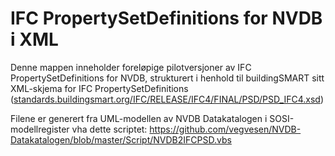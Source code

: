 # IFC PropertySetDefinitions for NVDB i XML

Denne mappen inneholder foreløpige pilotversjoner av IFC PropertySetDefinitions for NVDB, strukturert i henhold til buildingSMART sitt XML-skjema for IFC PropertySetDefinitions ([standards.buildingsmart.org/IFC/RELEASE/IFC4/FINAL/PSD/PSD_IFC4.xsd](http://standards.buildingsmart.org/IFC/RELEASE/IFC4/FINAL/PSD/PSD_IFC4.xsd))

Filene er generert fra UML-modellen av NVDB Datakatalogen i SOSI-modellregister vha dette scriptet: https://github.com/vegvesen/NVDB-Datakatalogen/blob/master/Script/NVDB2IFCPSD.vbs